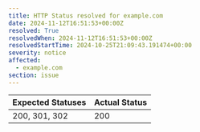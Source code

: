 ```yaml
---
title: HTTP Status resolved for example.com
date: 2024-11-12T16:51:53+00:00Z
resolved: True
resolvedWhen: 2024-11-12T16:51:53+00:00Z
resolvedStartTime: 2024-10-25T21:09:43.191474+00:00
severity: notice
affected:
  - example.com
section: issue
---
```


| Expected Statuses | Actual Status  |
|-------------------|----------------|
| 200, 301, 302 | 200 |

